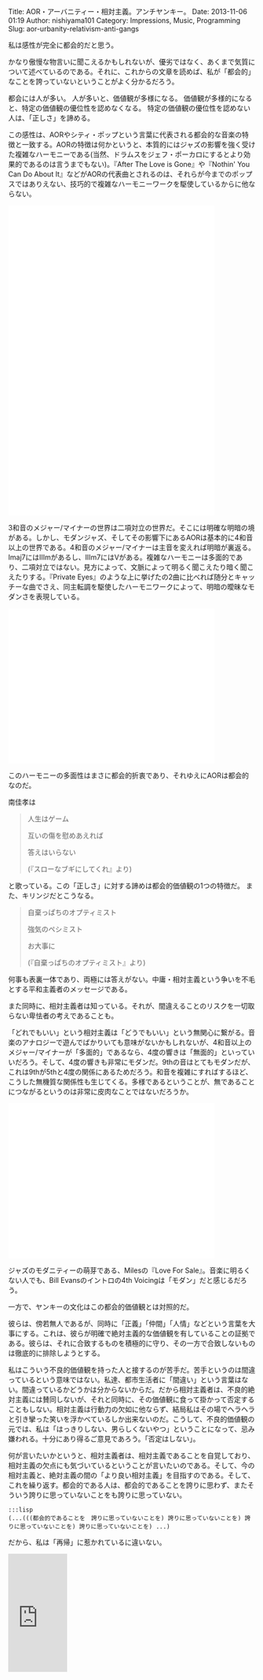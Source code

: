 Title: AOR・アーバニティー・相対主義。アンチヤンキー。
Date: 2013-11-06 01:19
Author: nishiyama101
Category: Impressions, Music, Programming
Slug: aor-urbanity-relativism-anti-gangs

私は感性が完全に都会的だと思う。

かなり傲慢な物言いに聞こえるかもしれないが、優劣ではなく、あくまで気質について述べているのである。それに、これからの文章を読めば、私が「都会的」なことを誇っていないということがよく分かるだろう。

都会には人が多い。
人が多いと、価値観が多様になる。
価値観が多様的になると、特定の価値観の優位性を認めなくなる。
特定の価値観の優位性を認めない人は、「正しさ」を諦める。

この感性は、AORやシティ・ポップという言葉に代表される都会的な音楽の特徴と一致する。AORの特徴は何かというと、本質的にはジャズの影響を強く受けた複雑なハーモニーである(当然、ドラムスをジェフ・ポーカロにするとより効果的であるのは言うまでもない)。『After
The Love is Gone』や『Nothin' You Can Do About
It』などがAORの代表曲とされるのは、それらが今までのポップスではありえない、技巧的で複雑なハーモニーワークを駆使しているからに他ならない。

<iframe width="420" height="315" src="//www.youtube.com/embed/0RtjatjyeQQ" allowfullscreen frameborder="0"></iframe>

<iframe width="420" height="315" src="//www.youtube.com/embed/mzfDfh_8_gs" allowfullscreen frameborder="0"></iframe>

3和音のメジャー/マイナーの世界は二項対立の世界だ。そこには明確な明暗の境がある。しかし、モダンジャズ、そしてその影響下にあるAORは基本的に4和音以上の世界である。4和音のメジャー/マイナーは主音を変えれば明暗が裏返る。Imaj7にはIIImがあるし、IIIm7にはVがある。複雑なハーモニーは多面的であり、二項対立ではない。見方によって、文脈によって明るく聞こえたり暗く聞こえたりする。『Private
Eyes』のような上に挙げたの2曲に比べれば随分とキャッチーな曲でさえ、同主転調を駆使したハーモニワークによって、明暗の曖昧なモダンさを表現している。

<iframe width="420" height="315" src="//www.youtube.com/embed/anLfoy2XsFw" allowfullscreen frameborder="0"></iframe>

このハーモニーの多面性はまさに都会的折衷であり、それゆえにAORは都会的なのだ。

南佳孝は

> 人生はゲーム
>
> 互いの傷を慰めあえれば
>
> 答えはいらない
>
> (『スローなブギにしてくれ』より)

と歌っている。この「正しさ」に対する諦めは都会的価値観の1つの特徴だ。
また、キリンジだとこうなる。

> 自棄っぱちのオプティミスト
>
> 強気のペシミスト
>
> お大事に
>
> (『自棄っぱちのオプティミスト』より)

何事も表裏一体であり、両極には答えがない。中庸・相対主義という争いを不毛とする平和主義者のメッセージである。

また同時に、相対主義者は知っている。それが、間違えることのリスクを一切取らない卑怯者の考えであることも。

「どれでもいい」という相対主義は「どうでもいい」という無関心に繋がる。音楽のアナロジーで遊んでばかりいても意味がないかもしれないが、4和音以上のメジャー/マイナーが「多面的」であるなら、4度の響きは「無面的」といっていいだろう。そして、4度の響きも非常にモダンだ。9thの音はとてもモダンだが、これは9thが5thと4度の関係にあるためだろう。和音を複雑にすればするほど、こうした無機質な関係性も生じてくる。多様であるということが、無であることにつながるというのは非常に皮肉なことではないだろうか。

<iframe width="420" height="315" src="//www.youtube.com/embed/ywhutgpZLVk" allowfullscreen frameborder="0"></iframe>

ジャズのモダニティーの萌芽である、Milesの『Love For
Sale』。音楽に明るくない人でも、Bill Evansのイントロの4th
Voicingは「モダン」だと感じるだろう。

一方で、ヤンキーの文化はこの都会的価値観とは対照的だ。

彼らは、傍若無人であるが、同時に「正義」「仲間」「人情」などという言葉を大事にする。これは、彼らが明確で絶対主義的な価値観を有していることの証拠である。彼らは、それに合致するものを積極的に守り、その一方で合致しないものは徹底的に排除しようとする。

私はこういう不良的価値観を持った人と接するのが苦手だ。苦手というのは間違っているという意味ではない。私達、都市生活者に「間違い」という言葉はない。間違っているかどうかは分からないからだ。だから相対主義者は、不良的絶対主義には賛同しないが、それと同時に、その価値観に食って掛かって否定することもしない。相対主義は行動力の欠如に他ならず、結局私はその場でヘラヘラと引き攣った笑いを浮かべているしか出来ないのだ。こうして、不良的価値観の元では、私は「はっきりしない、男らしくないやつ」ということになって、忌み嫌われる。十分にあり得るご意見であろう。「否定はしない」。

何が言いたいかというと、相対主義者は、相対主義であることを自覚しており、相対主義の欠点にも気づいているということが言いたいのである。そして、今の相対主義と、絶対主義の間の「より良い相対主義」を目指すのである。そして、これを繰り返す。都会的である人は、都会的であることを誇りに思わず、またそういう誇りに思っていないことをも誇りに思っていない。

    :::lisp
    (...(((都会的であることを　誇りに思っていないことを) 誇りに思っていないことを) 誇りに思っていないことを) 誇りに思っていないことを) ...)

だから、私は「再帰」に惹かれているに違いない。

<iframe src="http://rcm-fe.amazon-adsystem.com/e/cm?lt1=_blank&bc1=000000&IS2=1&bg1=FFFFFF&fc1=000000&lc1=0000FF&t=usay0b-22&o=9&p=8&l=as4&m=amazon&f=ifr&ref=ss_til&asins=4480091955" style="width:120px;height:240px;" scrolling="no" marginwidth="0" marginheight="0" frameborder="0"></iframe>
